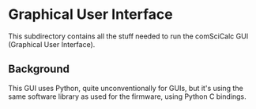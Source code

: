 # Graphical User Interface

This subdirectory contains all the stuff needed to run the comSciCalc GUI (Graphical User Interface). 

## Background
This GUI uses Python, quite unconventionally for GUIs, but it's using the same software library as used for the firmware, using Python C bindings. 

